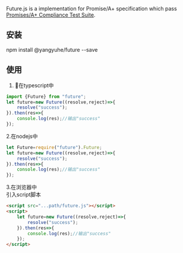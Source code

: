 Future.js is a implementation for Promise/A+ specification which pass [Promises/A+ Compliance Test Suite](https://github.com/promises-aplus/promises-tests).

## 安装 
npm install @yangyuhe/future --save
## 使用
1. 在typescript中
```typescript
import {Future} from "future";
let future=new Future((resolve,reject)=>{
    resolve("success");
}).then(res=>{
    console.log(res);//输出"success"
});

```
2.在nodejs中
```javascript
let Future=require("future").Future;
let future=new Future((resolve,reject)=>{
    resolve("success");
}).then(res=>{
    console.log(res);//输出"success"
});
```
3.在浏览器中  
引入script脚本
```html
<script src="...path/future.js"></script>
<script>
    let future=new Future((resolve,reject)=>{
        resolve("success");
    }).then(res=>{
        console.log(res);//输出"success"
    });
</script>
```
